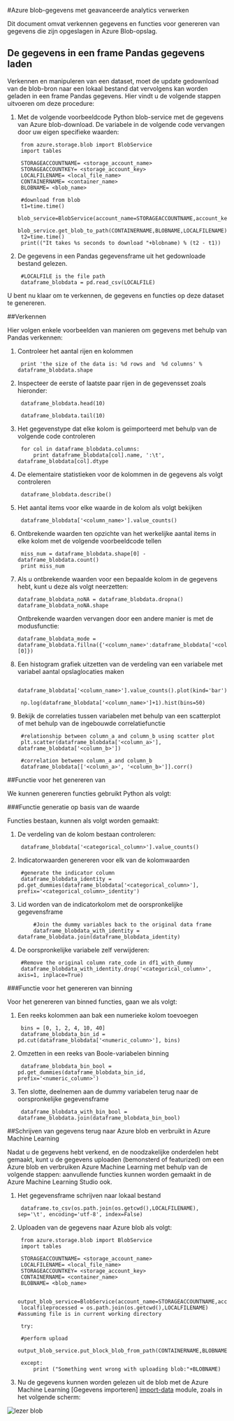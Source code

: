 <properties 
    pageTitle="Azure blob-gegevens met geavanceerde analytics | Microsoft Azure" 
    description="De procesgegevens in Azure Blob-opslag." 
    services="machine-learning,storage" 
    documentationCenter="" 
    authors="bradsev" 
    manager="jhubbard" 
    editor="cgronlun" />

<tags 
    ms.service="machine-learning" 
    ms.workload="data-services" 
    ms.tgt_pltfrm="na" 
    ms.devlang="na" 
    ms.topic="article" 
    ms.date="09/19/2016"
    ms.author="fashah;garye;bradsev" /> 

#<a name="heading"></a>Azure blob-gegevens met geavanceerde analytics verwerken

Dit document omvat verkennen gegevens en functies voor genereren van gegevens die zijn opgeslagen in Azure Blob-opslag. 

## <a name="load-the-data-into-a-pandas-data-frame"></a>De gegevens in een frame Pandas gegevens laden
Verkennen en manipuleren van een dataset, moet de update gedownload van de blob-bron naar een lokaal bestand dat vervolgens kan worden geladen in een frame Pandas gegevens. Hier vindt u de volgende stappen uitvoeren om deze procedure:

1. Met de volgende voorbeeldcode Python blob-service met de gegevens van Azure blob-download. De variabele in de volgende code vervangen door uw eigen specifieke waarden: 

        from azure.storage.blob import BlobService
        import tables
        
        STORAGEACCOUNTNAME= <storage_account_name>
        STORAGEACCOUNTKEY= <storage_account_key>
        LOCALFILENAME= <local_file_name>        
        CONTAINERNAME= <container_name>
        BLOBNAME= <blob_name>

        #download from blob
        t1=time.time()
        blob_service=BlobService(account_name=STORAGEACCOUNTNAME,account_key=STORAGEACCOUNTKEY)
        blob_service.get_blob_to_path(CONTAINERNAME,BLOBNAME,LOCALFILENAME)
        t2=time.time()
        print(("It takes %s seconds to download "+blobname) % (t2 - t1))


2. De gegevens in een Pandas gegevensframe uit het gedownloade bestand gelezen.

        #LOCALFILE is the file path 
        dataframe_blobdata = pd.read_csv(LOCALFILE)

U bent nu klaar om te verkennen, de gegevens en functies op deze dataset te genereren.


##<a name="blob-dataexploration"></a>Verkennen

Hier volgen enkele voorbeelden van manieren om gegevens met behulp van Pandas verkennen:

1. Controleer het aantal rijen en kolommen 

        print 'the size of the data is: %d rows and  %d columns' % dataframe_blobdata.shape

2. Inspecteer de eerste of laatste paar rijen in de gegevensset zoals hieronder:

        dataframe_blobdata.head(10)
        
        dataframe_blobdata.tail(10)

3. Het gegevenstype dat elke kolom is geïmporteerd met behulp van de volgende code controleren
    
        for col in dataframe_blobdata.columns:
            print dataframe_blobdata[col].name, ':\t', dataframe_blobdata[col].dtype

4. De elementaire statistieken voor de kolommen in de gegevens als volgt controleren
 
        dataframe_blobdata.describe()
    
5. Het aantal items voor elke waarde in de kolom als volgt bekijken

        dataframe_blobdata['<column_name>'].value_counts()

6. Ontbrekende waarden ten opzichte van het werkelijke aantal items in elke kolom met de volgende voorbeeldcode tellen

        miss_num = dataframe_blobdata.shape[0] - dataframe_blobdata.count()
        print miss_num
     
7.  Als u ontbrekende waarden voor een bepaalde kolom in de gegevens hebt, kunt u deze als volgt neerzetten:

        dataframe_blobdata_noNA = dataframe_blobdata.dropna()
        dataframe_blobdata_noNA.shape

    Ontbrekende waarden vervangen door een andere manier is met de modusfunctie:
    
        dataframe_blobdata_mode = dataframe_blobdata.fillna({'<column_name>':dataframe_blobdata['<column_name>'].mode()[0]})        

8. Een histogram grafiek uitzetten van de verdeling van een variabele met variabel aantal opslaglocaties maken 
    
        dataframe_blobdata['<column_name>'].value_counts().plot(kind='bar')
        
        np.log(dataframe_blobdata['<column_name>']+1).hist(bins=50)
    
9. Bekijk de correlaties tussen variabelen met behulp van een scatterplot of met behulp van de ingebouwde correlatiefunctie

        #relationship between column_a and column_b using scatter plot
        plt.scatter(dataframe_blobdata['<column_a>'], dataframe_blobdata['<column_b>'])
        
        #correlation between column_a and column_b
        dataframe_blobdata[['<column_a>', '<column_b>']].corr()
    
    
##<a name="blob-featuregen"></a>Functie voor het genereren van
    
We kunnen genereren functies gebruikt Python als volgt:

###<a name="blob-countfeature"></a>Functie generatie op basis van de waarde

Functies bestaan, kunnen als volgt worden gemaakt:

1. De verdeling van de kolom bestaan controleren:
    
        dataframe_blobdata['<categorical_column>'].value_counts()

2. Indicatorwaarden genereren voor elk van de kolomwaarden

        #generate the indicator column
        dataframe_blobdata_identity = pd.get_dummies(dataframe_blobdata['<categorical_column>'], prefix='<categorical_column>_identity')

3. Lid worden van de indicatorkolom met de oorspronkelijke gegevensframe 
 
            #Join the dummy variables back to the original data frame
            dataframe_blobdata_with_identity = dataframe_blobdata.join(dataframe_blobdata_identity)

4. De oorspronkelijke variabele zelf verwijderen:

        #Remove the original column rate_code in df1_with_dummy
        dataframe_blobdata_with_identity.drop('<categorical_column>', axis=1, inplace=True)
    
###<a name="blob-binningfeature"></a>Functie voor het genereren van binning

Voor het genereren van binned functies, gaan we als volgt:

1. Een reeks kolommen aan bak een numerieke kolom toevoegen
 
        bins = [0, 1, 2, 4, 10, 40]
        dataframe_blobdata_bin_id = pd.cut(dataframe_blobdata['<numeric_column>'], bins)
        
2. Omzetten in een reeks van Boole-variabelen binning

        dataframe_blobdata_bin_bool = pd.get_dummies(dataframe_blobdata_bin_id, prefix='<numeric_column>')
    
3. Ten slotte, deelnemen aan de dummy variabelen terug naar de oorspronkelijke gegevensframe

        dataframe_blobdata_with_bin_bool = dataframe_blobdata.join(dataframe_blobdata_bin_bool) 


##<a name="sql-featuregen"></a>Schrijven van gegevens terug naar Azure blob en verbruikt in Azure Machine Learning

Nadat u de gegevens hebt verkend, en de noodzakelijke onderdelen hebt gemaakt, kunt u de gegevens uploaden (bemonsterd of featurized) om een Azure blob en verbruiken Azure Machine Learning met behulp van de volgende stappen: aanvullende functies kunnen worden gemaakt in de Azure Machine Learning Studio ook. 
1. Het gegevensframe schrijven naar lokaal bestand

        dataframe.to_csv(os.path.join(os.getcwd(),LOCALFILENAME), sep='\t', encoding='utf-8', index=False)

2. Uploaden van de gegevens naar Azure blob als volgt:

        from azure.storage.blob import BlobService
        import tables

        STORAGEACCOUNTNAME= <storage_account_name>
        LOCALFILENAME= <local_file_name>
        STORAGEACCOUNTKEY= <storage_account_key>
        CONTAINERNAME= <container_name>
        BLOBNAME= <blob_name>

        output_blob_service=BlobService(account_name=STORAGEACCOUNTNAME,account_key=STORAGEACCOUNTKEY)    
        localfileprocessed = os.path.join(os.getcwd(),LOCALFILENAME) #assuming file is in current working directory
        
        try:
       
        #perform upload
        output_blob_service.put_block_blob_from_path(CONTAINERNAME,BLOBNAME,localfileprocessed)
        
        except:         
            print ("Something went wrong with uploading blob:"+BLOBNAME)

3. Nu de gegevens kunnen worden gelezen uit de blob met de Azure Machine Learning [Gegevens importeren] [ import-data] module, zoals in het volgende scherm:
 
![lezer blob][1]

[1]: ./media/machine-learning-data-science-process-data-blob/reader_blob.png


<!-- Module References -->
[import-data]: https://msdn.microsoft.com/library/azure/4e1b0fe6-aded-4b3f-a36f-39b8862b9004/
 
